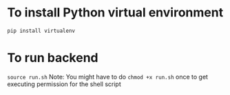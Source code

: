 # To install Python virtual environment
`pip install virtualenv`

# To run backend
`source run.sh`
Note: You might have to do `chmod +x run.sh` once to get executing permission for the shell script
